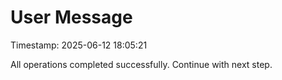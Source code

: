 # User Message
Timestamp: 2025-06-12 18:05:21

All operations completed successfully. Continue with next step.